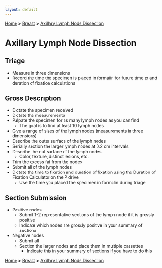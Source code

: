 ```yaml
---
layout: default
---
```

[Home](./../) **>** [Breast](./breast.html) **>** [Axillary Lymph Node Dissection](./axillarynode.html)

# Axillary Lymph Node Dissection
## Triage
- Measure in three dimensions
- Record the time the specimen is placed in formalin for future time to and duration of fixation calculations

## Gross Description
- Dictate the specimen received
- Dictate the measurements
- Palpate the specimen for as many lymph nodes as you can find
  - The goal is to find at least 10 lymph nodes
- Give a range of sizes of the lymph nodes (measurements in three dimensions)
- Describe the outer surface of the lymph nodes
- Serially section the larger lymph nodes at 0.2 cm intervals
- Describe the cut surface of the lymph nodes
  - Color, texture, distinct lesions, etc.
- Trim the excess fat from the nodes
- Submit all of the lymph nodes
- Dictate the time to fixation and duration of fixation using the Duration of Fixation Calculator on the P drive
  - Use the time you placed the specimen in formalin during triage

## Section Submission
- Positive nodes
  - Submit 1-2 representative sections of the lymph node if it is grossly positive
  - Indicate which nodes are grossly positive in your summary of sections
- Negative nodes
  - Submit all
  - Section the larger nodes and place them in multiple cassettes
    - Indicate this in your summary of sections if you have to do this

[Home](./../) **>** [Breast](./breast.html) **>** [Axillary Lymph Node Dissection](./axillarynode.html)
